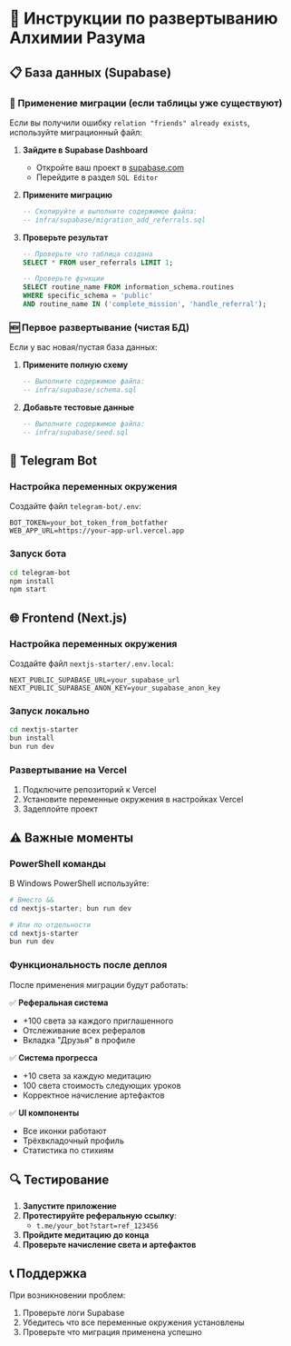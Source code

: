 # 🚀 Инструкции по развертыванию Алхимии Разума

## 📋 База данных (Supabase)

### 🔄 Применение миграции (если таблицы уже существуют)

Если вы получили ошибку `relation "friends" already exists`, используйте миграционный файл:

1. **Зайдите в Supabase Dashboard**
   - Откройте ваш проект в [supabase.com](https://supabase.com)
   - Перейдите в раздел `SQL Editor`

2. **Примените миграцию**
   ```sql
   -- Скопируйте и выполните содержимое файла:
   -- infra/supabase/migration_add_referrals.sql
   ```

3. **Проверьте результат**
   ```sql
   -- Проверьте что таблица создана
   SELECT * FROM user_referrals LIMIT 1;
   
   -- Проверьте функции
   SELECT routine_name FROM information_schema.routines 
   WHERE specific_schema = 'public' 
   AND routine_name IN ('complete_mission', 'handle_referral');
   ```

### 🆕 Первое развертывание (чистая БД)

Если у вас новая/пустая база данных:

1. **Примените полную схему**
   ```sql
   -- Выполните содержимое файла:
   -- infra/supabase/schema.sql
   ```

2. **Добавьте тестовые данные**
   ```sql
   -- Выполните содержимое файла:
   -- infra/supabase/seed.sql
   ```

## 🤖 Telegram Bot

### Настройка переменных окружения

Создайте файл `telegram-bot/.env`:
```env
BOT_TOKEN=your_bot_token_from_botfather
WEB_APP_URL=https://your-app-url.vercel.app
```

### Запуск бота
```bash
cd telegram-bot
npm install
npm start
```

## 🌐 Frontend (Next.js)

### Настройка переменных окружения

Создайте файл `nextjs-starter/.env.local`:
```env
NEXT_PUBLIC_SUPABASE_URL=your_supabase_url
NEXT_PUBLIC_SUPABASE_ANON_KEY=your_supabase_anon_key
```

### Запуск локально
```bash
cd nextjs-starter
bun install
bun run dev
```

### Развертывание на Vercel
1. Подключите репозиторий к Vercel
2. Установите переменные окружения в настройках Vercel
3. Задеплойте проект

## ⚠️ Важные моменты

### PowerShell команды
В Windows PowerShell используйте:
```powershell
# Вместо &&
cd nextjs-starter; bun run dev

# Или по отдельности
cd nextjs-starter
bun run dev
```

### Функциональность после деплоя
После применения миграции будут работать:

✅ **Реферальная система**
- +100 света за каждого приглашенного
- Отслеживание всех рефералов  
- Вкладка "Друзья" в профиле

✅ **Система прогресса**
- +10 света за каждую медитацию
- 100 света стоимость следующих уроков
- Корректное начисление артефактов

✅ **UI компоненты**
- Все иконки работают
- Трёхвкладочный профиль
- Статистика по стихиям

## 🔍 Тестирование

1. **Запустите приложение**
2. **Протестируйте реферальную ссылку**:
   - `t.me/your_bot?start=ref_123456`
3. **Пройдите медитацию до конца**
4. **Проверьте начисление света и артефактов**

## 📞 Поддержка

При возникновении проблем:
1. Проверьте логи Supabase
2. Убедитесь что все переменные окружения установлены
3. Проверьте что миграция применена успешно 